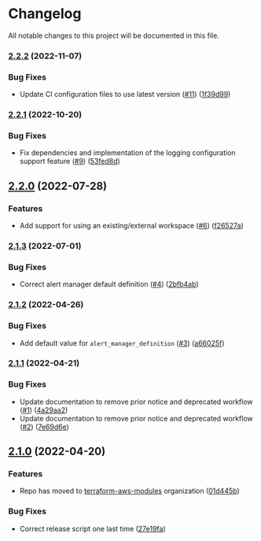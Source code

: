 # Changelog

All notable changes to this project will be documented in this file.

### [2.2.2](https://github.com/terraform-aws-modules/terraform-aws-managed-service-prometheus/compare/v2.2.1...v2.2.2) (2022-11-07)


### Bug Fixes

* Update CI configuration files to use latest version ([#11](https://github.com/terraform-aws-modules/terraform-aws-managed-service-prometheus/issues/11)) ([1f39d99](https://github.com/terraform-aws-modules/terraform-aws-managed-service-prometheus/commit/1f39d99ba23e065456956946e3e1b5d5b1caf2d7))

### [2.2.1](https://github.com/terraform-aws-modules/terraform-aws-managed-service-prometheus/compare/v2.2.0...v2.2.1) (2022-10-20)


### Bug Fixes

* Fix dependencies and implementation of the logging configuration support feature ([#9](https://github.com/terraform-aws-modules/terraform-aws-managed-service-prometheus/issues/9)) ([53fed8d](https://github.com/terraform-aws-modules/terraform-aws-managed-service-prometheus/commit/53fed8d0b3dc0a843485138ca5013cfef4454d34))

## [2.2.0](https://github.com/terraform-aws-modules/terraform-aws-managed-service-prometheus/compare/v2.1.3...v2.2.0) (2022-07-28)


### Features

* Add support for using an existing/external workspace ([#6](https://github.com/terraform-aws-modules/terraform-aws-managed-service-prometheus/issues/6)) ([f26527a](https://github.com/terraform-aws-modules/terraform-aws-managed-service-prometheus/commit/f26527ac36569120b8f76dedd0dea645c8318a66))

### [2.1.3](https://github.com/terraform-aws-modules/terraform-aws-managed-service-prometheus/compare/v2.1.2...v2.1.3) (2022-07-01)


### Bug Fixes

* Correct alert manager default definition ([#4](https://github.com/terraform-aws-modules/terraform-aws-managed-service-prometheus/issues/4)) ([2bfb4ab](https://github.com/terraform-aws-modules/terraform-aws-managed-service-prometheus/commit/2bfb4abd24b1bda3a602d36ac7c874e49fbc7624))

### [2.1.2](https://github.com/terraform-aws-modules/terraform-aws-managed-service-prometheus/compare/v2.1.1...v2.1.2) (2022-04-26)


### Bug Fixes

* Add default value for `alert_manager_definition` ([#3](https://github.com/terraform-aws-modules/terraform-aws-managed-service-prometheus/issues/3)) ([a66025f](https://github.com/terraform-aws-modules/terraform-aws-managed-service-prometheus/commit/a66025fbde409a012f2622a48ac4d78755c0c9ff))

### [2.1.1](https://github.com/terraform-aws-modules/terraform-aws-managed-service-prometheus/compare/v2.1.0...v2.1.1) (2022-04-21)


### Bug Fixes

* Update documentation to remove prior notice and deprecated workflow ([#1](https://github.com/terraform-aws-modules/terraform-aws-managed-service-prometheus/issues/1)) ([4a29aa2](https://github.com/terraform-aws-modules/terraform-aws-managed-service-prometheus/commit/4a29aa21339851bcd5f7ec168532625ef5a99a6a))
* Update documentation to remove prior notice and deprecated workflow ([#2](https://github.com/terraform-aws-modules/terraform-aws-managed-service-prometheus/issues/2)) ([7e69d6e](https://github.com/terraform-aws-modules/terraform-aws-managed-service-prometheus/commit/7e69d6e3a369a7be23e62e78ab0b4673975715ef))

## [2.1.0](https://github.com/clowdhaus/terraform-aws-managed-service-prometheus/compare/v2.0.0...v2.1.0) (2022-04-20)


### Features

* Repo has moved to [terraform-aws-modules](https://github.com/terraform-aws-modules/terraform-aws-managed-service-prometheus) organization ([01d445b](https://github.com/clowdhaus/terraform-aws-managed-service-prometheus/commit/01d445b6c6ccbe97ee17b29c00fb14590bc05cd8))


### Bug Fixes

* Correct release script one last time ([27e19fa](https://github.com/clowdhaus/terraform-aws-managed-service-prometheus/commit/27e19faae60498c8e756d605dfb862a9a43755af))
